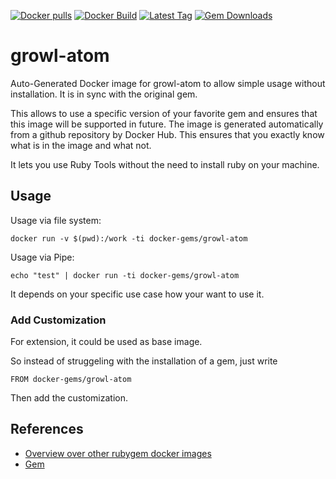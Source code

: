 [![Docker pulls](https://img.shields.io/docker/pulls/rubygem/growl-atom.svg)](https://hub.docker.com/r/rubygem/growl-atom/)
[![Docker Build](https://img.shields.io/docker/automated/rubygem/growl-atom.svg)](https://hub.docker.com/r/rubygem/growl-atom/)
[![Latest Tag](https://img.shields.io/github/tag/docker-rubygem/growl-atom.svg)](https://hub.docker.com/r/rubygem/growl-atom/)
[![Gem Downloads](https://img.shields.io/gem/dt/growl-atom.svg)](https://rubygems.org/gems/growl-atom/)
# growl-atom

Auto-Generated Docker image for growl-atom to allow simple usage without installation.
It is in sync with the original gem.

This allows to use a specific version of your favorite gem and ensures that this image will be supported in future.
The image is generated automatically from a github repository by Docker Hub.
This ensures that you exactly know what is in the image and what not.

It lets you use Ruby Tools without the need to install ruby on your machine.

## Usage

Usage via file system:

`docker run -v $(pwd):/work -ti docker-gems/growl-atom`

Usage via Pipe:

`echo "test" | docker run -ti docker-gems/growl-atom`

It depends on your specific use case how your want to use it.

### Add Customization

For extension, it could be used as base image.

So instead of struggeling with the installation of a gem, just write

`FROM docker-gems/growl-atom`

Then add the customization.

## References

 - [Overview over other rubygem docker images](https://github.com/thinkbot/docker-rubygem)
 - [Gem](https://rubygems.org/gems/growl-atom/)
